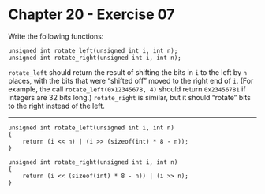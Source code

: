 # Chapter 20 - Exercise 07

Write the following functions:

```
unsigned int rotate_left(unsigned int i, int n);
unsigned int rotate_right(unsigned int i, int n);
```

`rotate_left` should return the result of shifting the bits in `i` to the left by `n` places, with the bits that were “shifted off” moved to the right end of `i`. (For example, the call `rotate_left(0x12345678, 4)` should return `0x23456781` if integers are 32 bits long.) `rotate_right` is similar, but it should “rotate” bits to the right instead of the left.

---

```
unsigned int rotate_left(unsigned int i, int n)
{
    return (i << n) | (i >> (sizeof(int) * 8 - n));
}

unsigned int rotate_right(unsigned int i, int n)
{
    return (i << (sizeof(int) * 8 - n)) | (i >> n);
}
```

